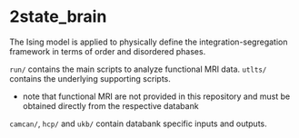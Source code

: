 # 2state_brain
The Ising model is applied to physically define the integration-segregation framework in terms of order and disordered phases. 

`run/` contains the main scripts to analyze functional MRI data. `utlts/` contains the underlying supporting scripts.
* note that functional MRI are not provided in this repository and must be obtained directly from the respective databank

`camcan/`, `hcp/` and `ukb/` contain databank specific inputs and outputs.
